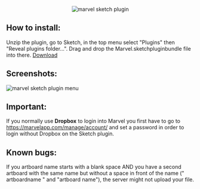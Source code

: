 <p align="center">
<img align="center" src="http://i.imgur.com/O7VuNhD.png" alt="marvel sketch plugin">
</p>

<h2>How to install:</h2>
<p>
Unzip the plugin, go to Sketch, in the top menu select "Plugins" then "Reveal plugins folder...". Drag and drop the Marvel.sketchpluginbundle file into there. <a href="https://github.com/marvelapp/marvelapp_sketchplugin/archive/master.zip">Download</a>
</p>


<h2>Screenshots:</h2>
<p><img src="http://i.imgur.com/Gw8VuPI.png" alt="marvel sketch plugin menu"></p>

<h2>Important:</h2>
<p>If you normally use <b>Dropbox</b> to login into Marvel you first have to go to <a href= "https://marvelapp.com/manage/account/">https://marvelapp.com/manage/account/</a> and set a password in order to login without Dropbox on the Sketch plugin.</p>

<h2>Known bugs:</h2>
<p>If you artboard name starts with a blank space AND you have a second artboard with the same name but without a space in front of the name (" artboardname " and "artboard name"), the server might not upload your file. </p>

